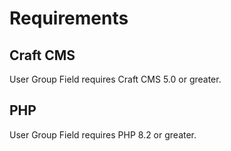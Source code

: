 # Requirements

## Craft CMS
User Group Field requires Craft CMS 5.0 or greater.

## PHP
User Group Field requires PHP 8.2 or greater.
